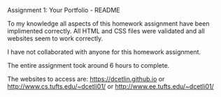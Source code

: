 Assignment 1: Your Portfolio - README

To my knowledge all aspects of this homework assignment have
been implimented correctly. All HTML and CSS files were
validated and all websites seem to work correctly.

I have not collaborated with anyone for this homework assignment.

The entire assignment took around 6 hours to complete.

The websites to access are: https://dcetlin.github.io or http://www.cs.tufts.edu/~dcetli01/ or http://www.ee.tufts.edu/~dcetli01/
